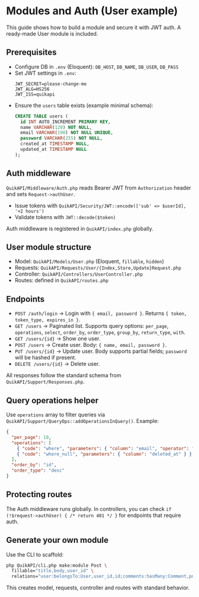 # Modules and Auth (User example)

This guide shows how to build a module and secure it with JWT auth. A ready-made User module is included.

## Prerequisites

- Configure DB in `.env` (Eloquent): `DB_HOST`, `DB_NAME`, `DB_USER`, `DB_PASS`
- Set JWT settings in `.env`:
  ```
  JWT_SECRET=please-change-me
  JWT_ALG=HS256
  JWT_ISS=quikapi
  ```
- Ensure the `users` table exists (example minimal schema):
  ```sql
  CREATE TABLE users (
    id INT AUTO_INCREMENT PRIMARY KEY,
    name VARCHAR(120) NOT NULL,
    email VARCHAR(190) NOT NULL UNIQUE,
    password VARCHAR(255) NOT NULL,
    created_at TIMESTAMP NULL,
    updated_at TIMESTAMP NULL
  );
  ```

## Auth middleware

`QuikAPI/Middleware/Auth.php` reads Bearer JWT from `Authorization` header and sets `Request->authUser`.

- Issue tokens with `QuikAPI/Security/JWT::encode(['sub' => $userId], '+2 hours')`
- Validate tokens with `JWT::decode($token)`

Auth middleware is registered in `QuikAPI/index.php` globally.

## User module structure

- Model: `QuikAPI/Models/User.php` (Eloquent, `fillable`, `hidden`)
- Requests: `QuikAPI/Requests/User/{Index,Store,Update}Request.php`
- Controller: `QuikAPI/Controllers/UserController.php`
- Routes: defined in `QuikAPI/routes.php`

## Endpoints

- `POST /auth/login` → Login with `{ email, password }`. Returns `{ token, token_type, expires_in }`.
- `GET /users` → Paginated list. Supports query options: `per_page`, `operations`, `select`, `order_by`, `order_type`, `group_by`, `return_type`, `with`.
- `GET /users/{id}` → Show one user.
- `POST /users` → Create user. Body: `{ name, email, password }`.
- `PUT /users/{id}` → Update user. Body supports partial fields; `password` will be hashed if present.
- `DELETE /users/{id}` → Delete user.

All responses follow the standard schema from `QuikAPI/Support/Responses.php`.

## Query operations helper

Use `operations` array to filter queries via `QuikAPI/Support/QueryOps::addOperationsInQuery()`.
Example:
```json
{
  "per_page": 10,
  "operations": [
    { "code": "where", "parameters": { "column": "email", "operator": "like", "value": "%@example.com" } },
    { "code": "where_null", "parameters": { "column": "deleted_at" } }
  ],
  "order_by": "id",
  "order_type": "desc"
}
```

## Protecting routes

The Auth middleware runs globally. In controllers, you can check `if (!$request->authUser) { /* return 401 */ }` for endpoints that require auth.

## Generate your own module

Use the CLI to scaffold:
```bash
php QuikAPI/cli.php make:module Post \
  fillable="title,body,user_id" \
  relations="user:belongsTo:User,user_id,id;comments:hasMany:Comment,post_id,id"
```
This creates model, requests, controller and routes with standard behavior.
